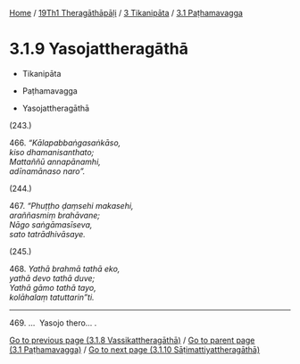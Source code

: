 
[Home](/) / [19Th1 Theragāthāpāḷi](../...md) / [3 Tikanipāta](...md) / [3.1 Paṭhamavagga](../19Th1/3/3.1.md)

# 3.1.9 Yasojattheragāthā

* Tikanipāta

* Paṭhamavagga

* Yasojattheragāthā

(243.)

466\. _“Kālapabbaṅgasaṅkāso,_  
_kiso dhamanisanthato;_  
_Mattaññū annapānamhi,_  
_adīnamānaso naro”._  


(244.)

467\. _“Phuṭṭho ḍaṃsehi makasehi,_  
_araññasmiṃ brahāvane;_  
_Nāgo saṅgāmasīseva,_  
_sato tatrādhivāsaye._  


(245.)

468\. _Yathā brahmā tathā eko,_  
_yathā devo tathā duve;_  
_Yathā gāmo tathā tayo,_  
_kolāhalaṃ tatuttarin”ti._  


---

469\. …  Yasojo thero… .



[Go to previous page (3.1.8 Vassikattheragāthā)](3.1.8.md) / [Go to parent page (3.1 Paṭhamavagga)](../19Th1/3/3.1.md) / [Go to next page (3.1.10 Sāṭimattiyattheragāthā)](3.1.10.md)


